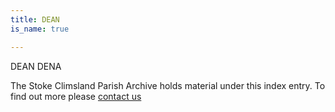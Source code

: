 ```yaml
---
title: DEAN
is_name: true

---
```


DEAN    DENA


The Stoke Climsland Parish Archive holds material under this index entry. To find out more please [contact us](/contact/)
